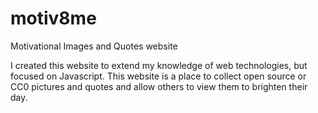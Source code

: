 motiv8me
========

Motivational Images and Quotes website

I created this website to extend my knowledge of web technologies, but focused on Javascript.
This website is a place to collect open source or CC0 pictures and quotes and allow others to view them to brighten their day.
